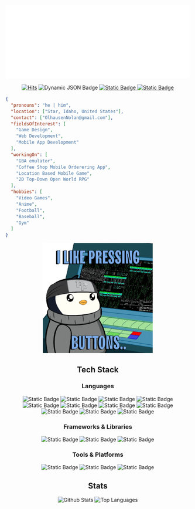 <div align="center">
	<img src="https://github.com/Nolan-Olhausen/Nolan-Olhausen/blob/main/header.svg" width="1000" height="200" alt="Nolan Olhausen">
</div>

<div align="center">
    <p>
        <a href="https://hits.sh/github.com/Nolan-Olhausen/"><img alt="Hits" src="https://hits.sh/github.com/Nolan-Olhausen.svg?label=Profile%20Views&logo=github"/></a>
      	<img alt="Dynamic JSON Badge" src="https://img.shields.io/badge/dynamic/json?url=https%3A%2F%2Fapi.github.com%2Fusers%2FNolan-Olhausen&query=followers&style=flat&logo=github&label=Followers&color=%23CC6CE7">
	<a href="https://github.com/Nolan-Olhausen/GBA-Emulator">
  		<img alt="Static Badge" src="https://img.shields.io/badge/GBA_Emulator-brightgreen?style=flat&logo=github&label=Working%20On&color=%23E4080A&link=https%3A%2F%2Fgithub.com%2FNolan-Olhausen%2FGBA-Emulator">
	</a>
	<a href="www.linkedin.com/in/nolan-olhausen-8a0ab3280">
  		<img alt="Static Badge" src="https://img.shields.io/badge/LinkedIn-blue?label=Social">
	</a>
    </p>
</div>

```json
{
  "pronouns": "he | him",
  "location": ["Star, Idaho, United States"],
  "contact": ["OlhausenNolan@gmail.com"],
  "fieldsOfInterest": [
    "Game Design",
    "Web Development",
    "Mobile App Development"
  ],
  "workingOn": [
    "GBA emulator",
    "Coffee Shop Mobile Orderering App",
    "Location Based Mobile Game",
    "2D Top-Down Open World RPG"
  ],
  "hobbies": [
    "Video Games",
    "Anime",
    "Football",
    "Baseball",
    "Gym"
  ]
}
```

<div align="center">
    <p>
        <img src="https://github.com/Nolan-Olhausen/Nolan-Olhausen/blob/main/resources/pudgeyPenguinCoding.gif" width="300" height="300" alt="I like pressing buttons." />
    </p>
</div>

<div align="center">
  <h2>Tech Stack</h2>
  
  <h3>Languages</h3>
  <img alt="Static Badge" src="https://img.shields.io/badge/C-C?logo=c&color=%23505050">
  <img alt="Static Badge" src="https://img.shields.io/badge/Java-Java?logo=java&color=%23505050">
  <img alt="Static Badge" src="https://img.shields.io/badge/JavaScript-JavaScript?logo=javascript&color=%23505050">
  <img alt="Static Badge" src="https://img.shields.io/badge/C_Sharp-C_Sharp?color=%23505050">
  <img alt="Static Badge" src="https://img.shields.io/badge/Dart-Dart?logo=dart&color=%23505050">
  <img alt="Static Badge" src="https://img.shields.io/badge/HTML-HTML?logo=html5&color=%23505050">
  <img alt="Static Badge" src="https://img.shields.io/badge/Python-Python?logo=python&color=%23505050">
  <img alt="Static Badge" src="https://img.shields.io/badge/PHP-PHP?logo=php&color=%23505050">
  <img alt="Static Badge" src="https://img.shields.io/badge/Ruby-Ruby?logo=ruby&color=%23505050">
  <img alt="Static Badge" src="https://img.shields.io/badge/C%2B%2B-C%2B%2B?logo=c%2B%2B&color=%23505050">
  <img alt="Static Badge" src="https://img.shields.io/badge/Go-Go?logo=go&color=%23505050">

  <h3>Frameworks & Libraries</h3>
  <img alt="Static Badge" src="https://img.shields.io/badge/Flutter-Flutter?logo=flutter&color=%23505050">
  <img alt="Static Badge" src="https://img.shields.io/badge/JQuery-JQuery?logo=jquery&color=%23505050">
  <img alt="Static Badge" src="https://img.shields.io/badge/SDL2-SDL2?color=%23505050">

  <h3>Tools & Platforms</h3>
  <img alt="Static Badge" src="https://img.shields.io/badge/Unity-Unity?logo=unity&color=%23505050">
  <img alt="Static Badge" src="https://img.shields.io/badge/Unreal_Engine-Unreal_Engine?logo=unrealengine&color=%23505050">
  <img alt="Static Badge" src="https://img.shields.io/badge/MySQL-MySQL?logo=mysql&color=%23505050">

</div>


<div align="center">
    <h2>Stats</h2>
    <img src="https://github-readme-stats.vercel.app/api?username=Nolan-Olhausen&show_icons=true&theme=dark&hide_title=true" alt="Github Stats">
    <img src="https://github-readme-stats.vercel.app/api/top-langs/?username=Nolan-Olhausen&theme=dark&layout=compact" alt="Top Languages">
</div>
